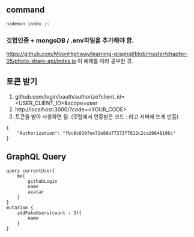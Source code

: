 ## command 
```js
nodemon index.js
```

### 깃헙인증 + mongoDB / .env파일을 추가해야 함. 
https://github.com/MoonHighway/learning-graphql/blob/master/chapter-05/photo-share-api/index.js
이 예제를 따라 공부한 것.  
## 토큰 받기
1. github.com/login/oauth/authorize?client_id=<USER_CLIENT_ID>&scope=user
2. http://localhost:3000/?code=<YOUR_CODE>  
3. 토큰을 받아 사용하면 됨. (깃헙에서 인증받은 코드 : 라고 서버에 뜨게 만듬)
```
{
    "Authorization": "fbc8c019fee72e88a77373f7612c2ca20648196c"
}
```
## GraphQL Query
```
query currentUser{
    me{
        githubLogin
        name
        avatar
    }
} 
mutation {
    addFakeUsers(count : 3){
        name
    }
}
``` 